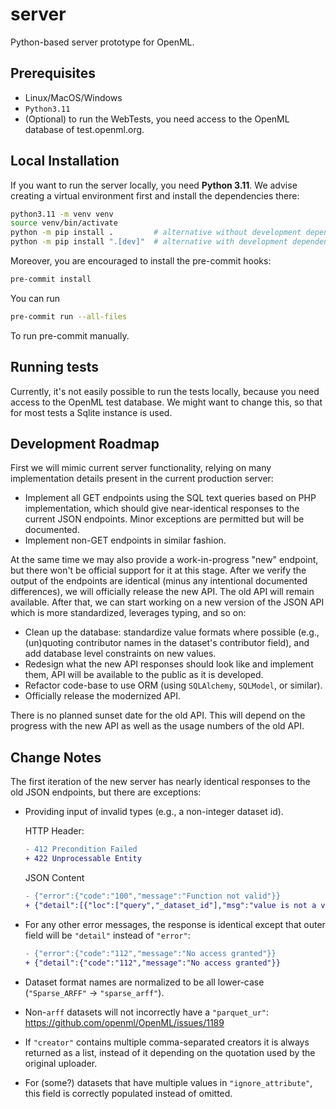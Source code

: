 # server
Python-based server prototype for OpenML.

## Prerequisites
- Linux/MacOS/Windows
- `Python3.11`
- (Optional) to run the WebTests, you need access to the OpenML database of test.openml.org.

## Local Installation

If you want to run the server locally, you need **Python 3.11**.
We advise creating a virtual environment first and install the dependencies there:

```bash
python3.11 -m venv venv
source venv/bin/activate
python -m pip install .         # alternative without development dependencies
python -m pip install ".[dev]"  # alternative with development dependencies
```

Moreover, you are encouraged to install the pre-commit hooks:
```bash
pre-commit install
```
You can run
```bash
pre-commit run --all-files
```
To run pre-commit manually.

## Running tests
Currently, it's not easily possible to run the tests locally, because you need access to the
OpenML test database. We might want to change this, so that for most tests a Sqlite instance is
used.

## Development Roadmap
First we will mimic current server functionality, relying on many implementation details
present in the current production server:

 - Implement all GET endpoints using the SQL text queries based on PHP implementation,
   which should give near-identical responses to the current JSON endpoints. Minor
   exceptions are permitted but will be documented.
 - Implement non-GET endpoints in similar fashion.

At the same time we may also provide a work-in-progress "new" endpoint, but there won't
be official support for it at this stage. After we verify the output of the endpoints
are identical (minus any intentional documented differences), we will officially release
the new API. The old API will remain available. After that, we can start working on a
new version of the JSON API which is more standardized, leverages typing, and so on:

 - Clean up the database: standardize value formats where possible (e.g., (un)quoting
   contributor names in the dataset's contributor field), and add database level
   constraints on new values.
 - Redesign what the new API responses should look like and implement them,
   API will be available to the public as it is developed.
 - Refactor code-base to use ORM (using `SQLAlchemy`, `SQLModel`, or similar).
 - Officially release the modernized API.

There is no planned sunset date for the old API. This will depend on the progress with
the new API as well as the usage numbers of the old API.

## Change Notes
The first iteration of the new server has nearly identical responses to the old JSON
endpoints, but there are exceptions:

 - Providing input of invalid types (e.g., a non-integer dataset id).

   HTTP Header:
   ```diff
   - 412 Precondition Failed
   + 422 Unprocessable Entity
   ```

   JSON Content
   ```diff
   - {"error":{"code":"100","message":"Function not valid"}}
   + {"detail":[{"loc":["query","_dataset_id"],"msg":"value is not a valid integer","type":"type_error.integer"}]}
   ```

 - For any other error messages, the response is identical except that outer field
   will be `"detail"` instead of `"error"`:
   ```diff
   - {"error":{"code":"112","message":"No access granted"}}
   + {"detail":{"code":"112","message":"No access granted"}}
   ```

 - Dataset format names are normalized to be all lower-case
   (`"Sparse_ARFF"` ->  `"sparse_arff"`).
 - Non-`arff` datasets will not incorrectly have a `"parquet_ur"`:
   https://github.com/openml/OpenML/issues/1189
 - If `"creator"` contains multiple comma-separated creators it is always returned
   as a list, instead of it depending on the quotation used by the original uploader.
 - For (some?) datasets that have multiple values in `"ignore_attribute"`, this field
   is correctly populated instead of omitted.
